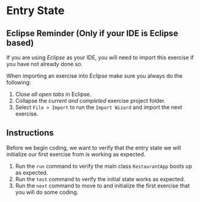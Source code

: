 # Entry State

## Eclipse Reminder (Only if your IDE is Eclipse based)

If you are using *Eclipse* as your IDE, you will need to import this exercise if you have not already done so.

When importing an exercise into *Eclipse* make sure you always do the following:

1. Close *all open tabs* in Eclipse.
2. Collapse the *current and completed* exercise project folder.
3. Select `File > Import` to run the `Import Wizard` and import the next exercise.

## Instructions

Before we begin coding, we want to verify that the entry state we will initialize our first exercise from is working as expected.

1. Run the `run` command to verify the main class `RestaurantApp` boots up as expected.
2. Run the `test` command to verify the initial state works as expected.
3. Run the `next` command to move to and initialize the first exercise that you will do some coding.
